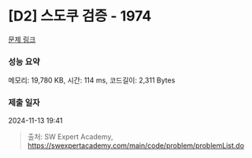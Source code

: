 # [D2] 스도쿠 검증 - 1974 

[문제 링크](https://swexpertacademy.com/main/code/problem/problemDetail.do?contestProbId=AV5Psz16AYEDFAUq) 

### 성능 요약

메모리: 19,780 KB, 시간: 114 ms, 코드길이: 2,311 Bytes

### 제출 일자

2024-11-13 19:41



> 출처: SW Expert Academy, https://swexpertacademy.com/main/code/problem/problemList.do